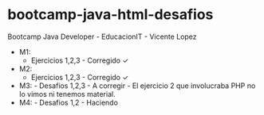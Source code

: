 # bootcamp-java-html-desafios
Bootcamp Java Developer - EducacionIT - Vicente Lopez

- M1:
    - Ejercicios 1,2,3 - Corregido ✓
- M2:
    - Ejercicios 1,2,3 - Corregido ✓
- M3:
      - Desafios 1,2,3 - A corregir
      - El ejercicio 2 que involucraba PHP no lo vimos ni tenemos material.
- M4:
      - Desafios 1,2 - Haciendo
